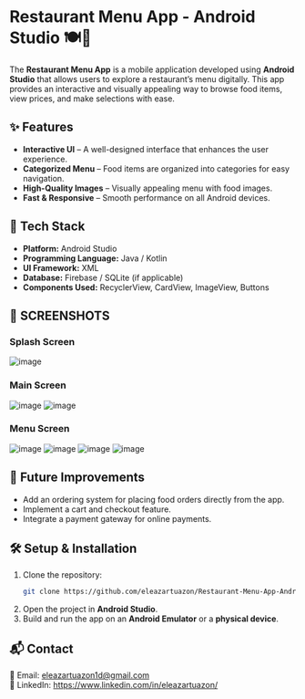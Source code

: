 # Restaurant Menu App - Android Studio 🍽️📱

The **Restaurant Menu App** is a mobile application developed using **Android Studio** that allows users to explore a restaurant’s menu digitally. This app provides an interactive and visually appealing way to browse food items, view prices, and make selections with ease.

## ✨ Features
- **Interactive UI** – A well-designed interface that enhances the user experience.
- **Categorized Menu** – Food items are organized into categories for easy navigation.
- **High-Quality Images** – Visually appealing menu with food images.
- **Fast & Responsive** – Smooth performance on all Android devices.

## 🔧 Tech Stack
- **Platform:** Android Studio
- **Programming Language:** Java / Kotlin
- **UI Framework:** XML
- **Database:** Firebase / SQLite (if applicable)
- **Components Used:** RecyclerView, CardView, ImageView, Buttons

## 📸 SCREENSHOTS
### Splash Screen
![image](https://user-images.githubusercontent.com/100855236/219846663-ff14cf6a-89fa-4470-b7e4-6e61a1086a8c.png)

### Main Screen
![image](https://user-images.githubusercontent.com/100855236/219846697-e76397cb-09dc-4e19-9689-fb5dd94ae570.png)
![image](https://user-images.githubusercontent.com/100855236/219846698-82b2927a-351e-47ce-b04d-1322dfe70559.png)

### Menu Screen
![image](https://user-images.githubusercontent.com/100855236/219846731-c31f167e-3b13-4d97-8ee0-3966b1741880.png)
![image](https://user-images.githubusercontent.com/100855236/219846725-ac941db0-5ad6-4dd5-abed-670f5a8739c5.png)
![image](https://user-images.githubusercontent.com/100855236/219846732-739c1642-9bd2-4493-a98a-be36b2fbef86.png)
![image](https://user-images.githubusercontent.com/100855236/219846733-2d403ab4-6dca-4e71-8f70-4d691e2862d5.png)

## 🚀 Future Improvements
- Add an ordering system for placing food orders directly from the app.
- Implement a cart and checkout feature.
- Integrate a payment gateway for online payments.

## 🛠 Setup & Installation
1. Clone the repository:
   ```sh
   git clone https://github.com/eleazartuazon/Restaurant-Menu-App-Android-Studio.git
   ```
2. Open the project in **Android Studio**.
3. Build and run the app on an **Android Emulator** or a **physical device**.

## 📬 Contact
📧 Email: eleazartuazon1d@gmail.com        
🔗 LinkedIn: https://www.linkedin.com/in/eleazartuazon/
